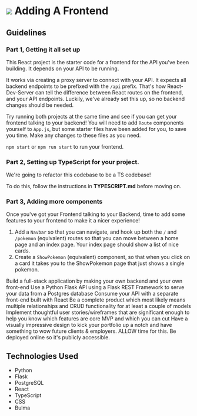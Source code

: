 # ![](https://ga-dash.s3.amazonaws.com/production/assets/logo-9f88ae6c9c3871690e33280fcf557f33.png) Adding A Frontend

## Guidelines

### Part 1, Getting it all set up

This React project is the starter code for a frontend for the API you've been building. It depends on your API to be running.

It works via creating a proxy server to connect with your API. It expects all backend endpoints to be prefixed with the `/api` prefix. That's how React-Dev-Server can tell the difference between React routes on the frontend, and your API endpoints. Luckily, we've already set this up, so no backend changes should be needed.

Try running both projects at the same time and see if you can get your frontend talking to your backend! You will need to add `Route` components yourself to `App.js`, but some starter files have been added for you, to save you time. Make any changes to these files as you need. 

`npm start` or `npm run start` to run your frontend.


### Part 2, Setting up TypeScript for your project.

We're going to refactor this codebase to be a TS codebase!

To do this, follow the instructions in **TYPESCRIPT.md** before moving on.


### Part 3, Adding more components

Once you've got your Frontend talking to your Backend, time to add some features to your frontend to make it a nicer experience!

1. Add a `Navbar` so that you can navigate, and hook up both the `/` and `/pokemon` (equivalent) routes so that you can move between a home page and an index page. Your index page should show a list of nice cards.
2. Create a `ShowPokemon` (equivalent) component, so that when you click on a card it takes you to the ShowPokemon page that just shows a single pokemon. 

Build a full-stack application by making your own backend and your own front-end Use a Python Flask API using a Flask REST Framework to serve your data from a Postgres database Consume your API with a separate front-end built with React Be a complete product which most likely means multiple relationships and CRUD functionality for at least a couple of models Implement thoughtful user stories/wireframes that are significant enough to help you know which features are core MVP and which you can cut Have a visually impressive design to kick your portfolio up a notch and have something to wow future clients & employers. ALLOW time for this. Be deployed online so it's publicly accessible.


## Technologies Used
- Python
- Flask
- PostgreSQL
- React
- TypeScript
- CSS
- Bulma
